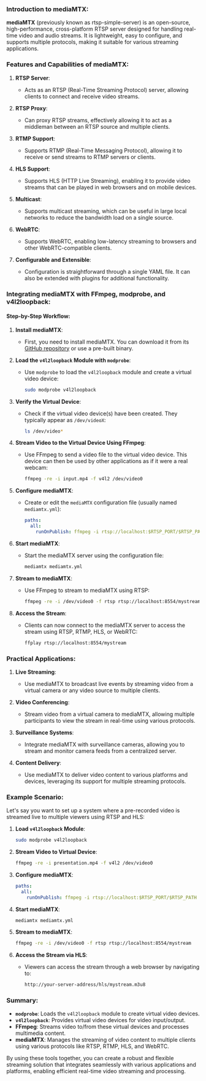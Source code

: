 ### Introduction to mediaMTX:

**mediaMTX** (previously known as rtsp-simple-server) is an open-source, high-performance, cross-platform RTSP server designed for handling real-time video and audio streams. It is lightweight, easy to configure, and supports multiple protocols, making it suitable for various streaming applications.

### Features and Capabilities of mediaMTX:

1. **RTSP Server**:
   - Acts as an RTSP (Real-Time Streaming Protocol) server, allowing clients to connect and receive video streams.

2. **RTSP Proxy**:
   - Can proxy RTSP streams, effectively allowing it to act as a middleman between an RTSP source and multiple clients.

3. **RTMP Support**:
   - Supports RTMP (Real-Time Messaging Protocol), allowing it to receive or send streams to RTMP servers or clients.

4. **HLS Support**:
   - Supports HLS (HTTP Live Streaming), enabling it to provide video streams that can be played in web browsers and on mobile devices.

5. **Multicast**:
   - Supports multicast streaming, which can be useful in large local networks to reduce the bandwidth load on a single source.

6. **WebRTC**:
   - Supports WebRTC, enabling low-latency streaming to browsers and other WebRTC-compatible clients.

7. **Configurable and Extensible**:
   - Configuration is straightforward through a single YAML file. It can also be extended with plugins for additional functionality.

### Integrating mediaMTX with FFmpeg, modprobe, and v4l2loopback:

#### Step-by-Step Workflow:

1. **Install mediaMTX**:
   - First, you need to install mediaMTX. You can download it from its [GitHub repository](https://github.com/bluenviron/mediaMTX) or use a pre-built binary.

2. **Load the `v4l2loopback` Module with `modprobe`**:
   - Use `modprobe` to load the `v4l2loopback` module and create a virtual video device:
     ```bash
     sudo modprobe v4l2loopback
     ```

3. **Verify the Virtual Device**:
   - Check if the virtual video device(s) have been created. They typically appear as `/dev/videoX`:
     ```bash
     ls /dev/video*
     ```

4. **Stream Video to the Virtual Device Using FFmpeg**:
   - Use FFmpeg to send a video file to the virtual video device. This device can then be used by other applications as if it were a real webcam:
     ```bash
     ffmpeg -re -i input.mp4 -f v4l2 /dev/video0
     ```

5. **Configure mediaMTX**:
   - Create or edit the `mediaMTX` configuration file (usually named `mediamtx.yml`):
     ```yaml
     paths:
       all:
         runOnPublish: ffmpeg -i rtsp://localhost:$RTSP_PORT/$RTSP_PATH -vcodec copy -acodec copy -f flv rtmp://streaming-server-address/live/streamkey
     ```

6. **Start mediaMTX**:
   - Start the mediaMTX server using the configuration file:
     ```bash
     mediamtx mediamtx.yml
     ```

7. **Stream to mediaMTX**:
   - Use FFmpeg to stream to mediaMTX using RTSP:
     ```bash
     ffmpeg -re -i /dev/video0 -f rtsp rtsp://localhost:8554/mystream
     ```

8. **Access the Stream**:
   - Clients can now connect to the mediaMTX server to access the stream using RTSP, RTMP, HLS, or WebRTC:
     ```bash
     ffplay rtsp://localhost:8554/mystream
     ```

### Practical Applications:

1. **Live Streaming**:
   - Use mediaMTX to broadcast live events by streaming video from a virtual camera or any video source to multiple clients.

2. **Video Conferencing**:
   - Stream video from a virtual camera to mediaMTX, allowing multiple participants to view the stream in real-time using various protocols.

3. **Surveillance Systems**:
   - Integrate mediaMTX with surveillance cameras, allowing you to stream and monitor camera feeds from a centralized server.

4. **Content Delivery**:
   - Use mediaMTX to deliver video content to various platforms and devices, leveraging its support for multiple streaming protocols.

### Example Scenario:

Let's say you want to set up a system where a pre-recorded video is streamed live to multiple viewers using RTSP and HLS:

1. **Load `v4l2loopback` Module**:
   ```bash
   sudo modprobe v4l2loopback
   ```

2. **Stream Video to Virtual Device**:
   ```bash
   ffmpeg -re -i presentation.mp4 -f v4l2 /dev/video0
   ```

3. **Configure mediaMTX**:
   ```yaml
   paths:
     all:
       runOnPublish: ffmpeg -i rtsp://localhost:$RTSP_PORT/$RTSP_PATH -vcodec copy -acodec copy -f hls -hls_time 4 -hls_list_size 5 -hls_flags delete_segments /var/www/html/hls/mystream.m3u8
   ```

4. **Start mediaMTX**:
   ```bash
   mediamtx mediamtx.yml
   ```

5. **Stream to mediaMTX**:
   ```bash
   ffmpeg -re -i /dev/video0 -f rtsp rtsp://localhost:8554/mystream
   ```

6. **Access the Stream via HLS**:
   - Viewers can access the stream through a web browser by navigating to:
     ```html
     http://your-server-address/hls/mystream.m3u8
     ```

### Summary:

- **`modprobe`**: Loads the `v4l2loopback` module to create virtual video devices.
- **`v4l2loopback`**: Provides virtual video devices for video input/output.
- **FFmpeg**: Streams video to/from these virtual devices and processes multimedia content.
- **mediaMTX**: Manages the streaming of video content to multiple clients using various protocols like RTSP, RTMP, HLS, and WebRTC.

By using these tools together, you can create a robust and flexible streaming solution that integrates seamlessly with various applications and platforms, enabling efficient real-time video streaming and processing.